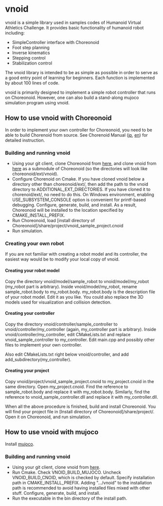 # vnoid
vnoid is a simple library used in samples codes of Humanoid Virtual Athletics Challenge.
It provides basic functionality of humanoid robot including:
- SimpleController interface with Choreonoid
- Foot step planning
- Inverse kinematics
- Stepping control
- Stabilization control

The vnoid library is intended to be as simple as possible in order to serve as a good entry point of learning for beginners.
Each function is implemented by about 100 lines of code.

vnoid is primarily designed to implement a simple robot controller that runs on Choreonoid.
However, one can also build a stand-along mujoco simulation program using vnoid.

## How to use vnoid with Choreonoid

In order to implement your own controller for Choreonoid, you need to be able to build Chorenoid from source.
See Chorenoid Manual ([jp](https://choreonoid.org/ja/documents/latest/index.html), [en](https://choreonoid.org/en/documents/latest/index.html)) for detailed instruction.

### Building and running vnoid

- Using your git client, clone Choreonoid from [here](https://github.com/choreonoid/choreonoid), and clone vnoid from [here](https://github.com/ytazz/vnoid)
  as a submodule of Choreonoid (so the directories will look like choreonoid/ext/vnoid).
- Configure Chorenoid on Cmake. 
  If you have cloned vnoid below a directory other than choreonoid/ext/, then
  add the path to the vnoid directory to ADDITIONAL_EXT_DIRECTORIES. 
  If you have cloned it to chorenoid/ext/, no need to do this.
  On Windows environment, enabling USE_SUBSYSTEM_CONSOLE option is convenient for printf-based debugging.
  Configure, generate, build, and install.
  As a result, Choreonoid will be installed to the location specified by CMAKE_INSTALL_PREFIX.
- Run Choreonoid, load [install directory of Choreonoid]/share/project/vnoid_sample_project.cnoid
- Run simulation.

### Creating your own robot

If you are not familiar with creating a robot model and its controller, the easiest way would be
 to modify your local copy of vnoid.

#### Creating your robot model

Copy the directory vnoid/model/sample_robot to vnoid/model/my_robot (my_robot part is arbitrary).
Inside vnoid/model/my_robot, rename sample_robot.body to my_robot.body.
my_robot.body is the description file of your robot model.
Edit it as you like.
You could also replace the 3D models used for visualization and collision detection.

#### Creating your controller

Copy the directory vnoid/controller/sample_controller to vnoid/controller/my_controller (again, my_controller part is arbitrary).
Inside vnoid/controller/my_controller, edit CMakeLists.txt and replace vnoid_sample_controller to my_controller.
Edit main.cpp and possibly other files to implement your own controller.

Also edit CMakeLists.txt right below vnoid/controller, and add add_subdirectory(my_controller).

#### Creating your project

Copy vnoid/project/vnoid_sample_project.cnoid to my_project.cnoid in the same directory.
Open my_project.cnoid.
Find the reference to sample_robot.body and replace it with my_robot.body.
Similarly, find the reference to vnoid_sample_controller.dll and replace it with my_controller.dll.

When all the above procedure is finished, build and install Choreonoid.
You will find your project file in [Install directory of Choreonoid]/share/project/.
Open it on Choreonoid, and run simulation.

## How to use vnoid with mujoco

Install [mujoco](https://github.com/google-deepmind/mujoco).

### Building and running vnoid

- Using your git client, clone vnoid from [here](https://github.com/ytazz/vnoid).
- Run Cmake. 
  Check VNOID_BUILD_MUJOCO. Uncheck VNOID_BUILD_CNOID, which is checked by default.
  Specify installation path in CMAKE_INSTALL_PREFIX.
  Adding ".../vnoid" to the installation path is recommended to avoid having installed files mixed with other stuff.
  Configure, generate, build, and install.
- Run the executable in the bin directory of the install path.
